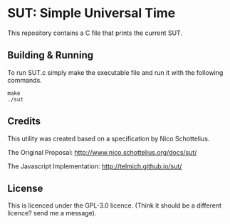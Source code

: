 SUT: Simple Universal Time
==========================

This repository contains a C file that prints the current SUT.


Building & Running
-------

To run SUT.c simply make the executable file and run it with the following commands.

```
make
./sut
```

Credits
-------

This utility was created based on a specification by Nico Schottelius.

The Original Proposal: http://www.nico.schottelius.org/docs/sut/

The Javascript Implementation: http://telmich.github.io/sut/

License
-------
This is licenced under the GPL-3.0 licence. (Think it should be a different licence? send me a message).